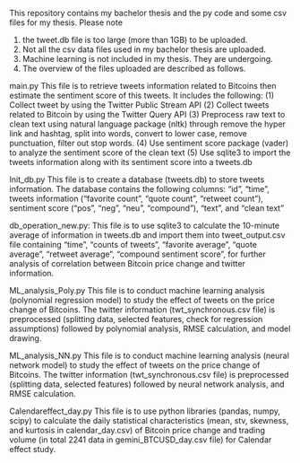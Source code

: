 This repository contains my bachelor thesis and the py code and some csv files for my thesis.  Please note 
1.	the tweet.db file is too large (more than 1GB) to be uploaded.  
2.	Not all the csv data files used in my bachelor thesis are uploaded. 
3.	Machine learning is not included in my thesis.  They are undergoing.
4.	The overview of the files uploaded are described as follows.

main.py
This file is to retrieve tweets information related to Bitcoins then estimate the sentiment score of this tweets.  It includes the following:
(1)	Collect tweet by using the Twitter Public Stream API
(2)	Collect tweets related to Bitcoin by using the Twitter Query API
(3)	Preprocess raw text to clean text using natural language package (nltk) through remove the hyper link and hashtag, split into words, convert to lower case, remove punctuation, filter out stop words.
(4)	Use sentiment score package (vader) to analyze the sentiment score of the clean text
(5)	Use sqlite3 to import the tweets information along with its sentiment score into a tweets.db

Init_db.py
This file is to create a database (tweets.db) to store tweets information.  The database contains the following columns: “id”, “time”, tweets information (“favorite count”, “quote count”, “retweet count”), sentiment score (“pos”, “neg”, “neu”, “compound”), “text”, and “clean text” 

db_operation_new.py:
This file is to use sqlite3 to calculate the 10-minute average of information in tweets.db and import them into tweet_output.csv file containing “time”, “counts of tweets”, “favorite average”, “quote average”, “retweet average”, “compound sentiment score”, for further analysis of correlation between Bitcoin price change and twitter information. 

ML_analysis_Poly.py
This file is to conduct machine learning analysis (polynomial regression model) to study the effect of tweets on the price change of Bitcoins. The twitter information (twt_synchronous.csv file) is preprocessed (splitting data, selected features, check for regression assumptions) followed by polynomial analysis, RMSE calculation, and model drawing.  

ML_analysis_NN.py
This file is to conduct machine learning analysis (neural network model) to study the effect of tweets on the price change of Bitcoins. The twitter information (twt_synchronous.csv file) is preprocessed (splitting data, selected features) followed by neural network analysis, and RMSE calculation.

Calendareffect_day.py
This file is to use python libraries (pandas, numpy, scipy) to calculate the daily statistical characteristics (mean, stv, skewness, and kurtosis in calendar_day.csv) of Bitcoin price change and trading volume (in total 2241 data in gemini_BTCUSD_day.csv file) for Calendar effect study.
